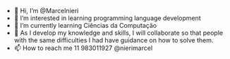 - 👋 Hi, I’m @Marcelnieri
- 👀 I’m interested in learning programming language development
- 🌱 I’m currently learning Ciências da Computação
- 💞️ As I develop my knowledge and skills, I will collaborate so that people with the same difficulties I had have guidance on how to solve them. 
- 📫 How to reach me 11 983011927 @nierimarcel

<!---
Marcelnieri/Marcelnieri is a ✨ special ✨ repository because its `README.md` (this file) appears on your GitHub profile.
You can click the Preview link to take a look at your changes.
---> 
